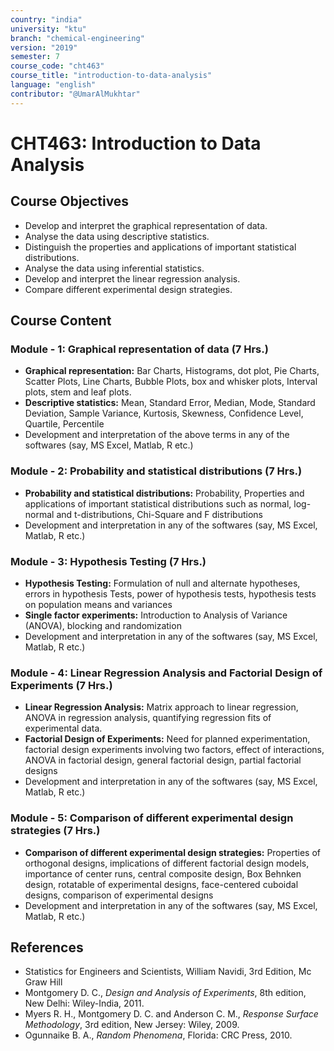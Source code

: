```yaml
---
country: "india"
university: "ktu"
branch: "chemical-engineering"
version: "2019"
semester: 7
course_code: "cht463"
course_title: "introduction-to-data-analysis"
language: "english"
contributor: "@UmarAlMukhtar"
---
```


# CHT463: Introduction to Data Analysis

## Course Objectives

- Develop and interpret the graphical representation of data.
- Analyse the data using descriptive statistics.
- Distinguish the properties and applications of important statistical distributions.
- Analyse the data using inferential statistics.
- Develop and interpret the linear regression analysis.
- Compare different experimental design strategies.

## Course Content

### Module - 1: Graphical representation of data (7 Hrs.)

- **Graphical representation:** Bar Charts, Histograms, dot plot, Pie Charts, Scatter Plots, Line Charts, Bubble Plots, box and whisker plots, Interval plots, stem and leaf plots.
- **Descriptive statistics:** Mean, Standard Error, Median, Mode, Standard Deviation, Sample Variance, Kurtosis, Skewness, Confidence Level, Quartile, Percentile
- Development and interpretation of the above terms in any of the softwares (say, MS Excel, Matlab, R etc.)

### Module - 2: Probability and statistical distributions (7 Hrs.)

- **Probability and statistical distributions:** Probability, Properties and applications of important statistical distributions such as normal, log-normal and t-distributions, Chi-Square and F distributions
- Development and interpretation in any of the softwares (say, MS Excel, Matlab, R etc.)

### Module - 3: Hypothesis Testing (7 Hrs.)

- **Hypothesis Testing:** Formulation of null and alternate hypotheses, errors in hypothesis Tests, power of hypothesis tests, hypothesis tests on population means and variances
- **Single factor experiments:** Introduction to Analysis of Variance (ANOVA), blocking and randomization
- Development and interpretation in any of the softwares (say, MS Excel, Matlab, R etc.)

### Module - 4: Linear Regression Analysis and Factorial Design of Experiments (7 Hrs.)

- **Linear Regression Analysis:** Matrix approach to linear regression, ANOVA in regression analysis, quantifying regression fits of experimental data.
- **Factorial Design of Experiments:** Need for planned experimentation, factorial design experiments involving two factors, effect of interactions, ANOVA in factorial design, general factorial design, partial factorial designs
- Development and interpretation in any of the softwares (say, MS Excel, Matlab, R etc.)

### Module - 5: Comparison of different experimental design strategies (7 Hrs.)

- **Comparison of different experimental design strategies:** Properties of orthogonal designs, implications of different factorial design models, importance of center runs, central composite design, Box Behnken design, rotatable of experimental designs, face-centered cuboidal designs, comparison of experimental designs
- Development and interpretation in any of the softwares (say, MS Excel, Matlab, R etc.)

## References

- Statistics for Engineers and Scientists, William Navidi, 3rd Edition, Mc Graw Hill
- Montgomery D. C., _Design and Analysis of Experiments_, 8th edition, New Delhi: Wiley-India, 2011.
- Myers R. H., Montgomery D. C. and Anderson C. M., _Response Surface Methodology_, 3rd edition, New Jersey: Wiley, 2009.
- Ogunnaike B. A., _Random Phenomena_, Florida: CRC Press, 2010.
